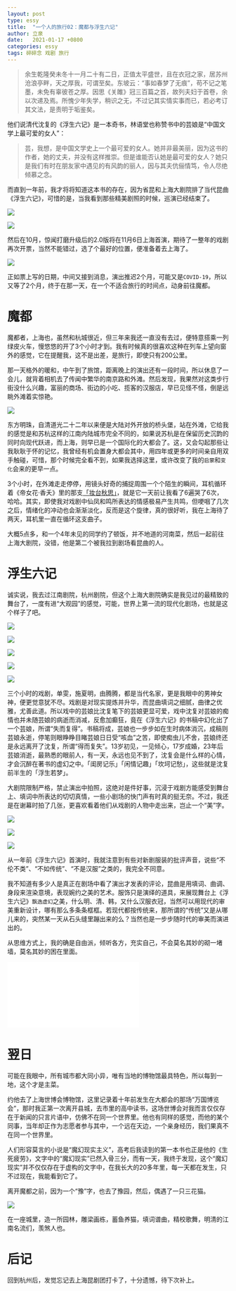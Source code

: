 ```yaml
---
layout: post
type: essy
title:  "一个人的旅行02：魔都与浮生六记"
author: 立泉
date:   2021-01-17 +0800
categories: essy
tags: 碎碎念 戏剧 旅行
---
```


> 余生乾隆癸未冬十一月二十有二日，正值太平盛世，且在衣冠之家，居苏州沧浪亭畔，天之厚我，可谓至矣。东坡云：“事如春梦了无痕”，苟不记之笔墨，未免有辜彼苍之厚。因思《关雎》冠三百篇之首，故列夫妇于首卷，余以次递及焉。所愧少年失学，稍识之无，不过记其实情实事而已，若必考订其文法，是责明于垢鉴矣。

他们说清代沈复的《浮生六记》是一本奇书，林语堂也称赞书中的芸娘是“中国文学上最可爱的女人”：

> 芸，我想，是中国文学史上一个最可爱的女人。她并非最美丽，因为这书的作者，她的丈夫，并没有这样推崇。但是谁能否认她是最可爱的女人？她只是我们有时在朋友家中遇见的有风韵的丽人，因与其夫伉俪情笃，令人尽绝倾慕之念。

而直到一年前，我才将将知道这本书的存在，因为省昆和上海大剧院排了当代昆曲《浮生六记》，可惜的是，当我看到那些精美剧照的时候，巡演已经结束了。

![](https://apqx.oss-cn-hangzhou.aliyuncs.com/blog/pic/kunqv_fushengliuji.jpg)

![](https://apqx.oss-cn-hangzhou.aliyuncs.com/blog/pic/kunqv_fushengliuji_01.jpg)

然后在10月，惊闻打磨升级后的2.0版将在11月6日上海首演，期待了一整年的戏剧再次开票，当然不能错过，选了个最好的位置，便准备着去上海了。

![](https://apqx.oss-cn-hangzhou.aliyuncs.com/blog/pic/kunqv_fushengliuji_ticket.jpg)

正如票上写的日期，中间又接到消息，演出推迟2个月，可能又是`COVID-19`，所以又等了2个月，终于在那一天，在一个不适合旅行的时间点，动身前往魔都。

# 魔都

魔都者，上海也，虽然和杭城很近，但三年来我还一直没有去过，便特意搭乘一列绿皮火车，慢悠悠的开了3个小时才到。我有时候真的很喜欢这种在列车上望向窗外的感觉，它在提醒我，这不是出差，是旅行，即使只有200公里。

那一天格外的暖和，中午到了旅馆，距离晚上的演出还有一段时间，所以休息了一会儿，就背着相机去了传闻中繁华的南京路和外滩。然后发现，我果然对这类步行街没什么兴趣，富丽的商场、街边的小吃、揽客的汉服店，早已见怪不怪，倒是远眺外滩着实惊艳。

![](https://apqx.oss-cn-hangzhou.aliyuncs.com/blog/pic/shanghai_waitan.jpg)

东方明珠，自清道光二十二年以来便是大陆对外开放的桥头堡，站在外滩，它给我的感觉是和苏杭这样的江南内陆城市完全不同的，如果说苏杭是在保留历史沉韵的同时向现代跃进，而上海，则早已是一个国际化的大都会了。这，又会勾起那些让我耿耿于怀的记忆，我曾经有机会置身大都会其中，用四年或更多的时间亲自用双手触碰，可惜，那个时候完全看不到，如果我选择这里，或许改变了我的`启蒙`和`变化`会来的更早一点。

3个小时，在外滩走走停停，用镜头好奇的捕捉周围一个个陌生的瞬间，耳机循环着《帝女花·香夭》里的那支[「妆台秋思」](https://www.bilibili.com/video/BV1Ly4y1m7Tu)，就是它一天前让我看了6遍哭了6次，哈哈。其实，即使我对戏剧中仙凤和鸣所表达的情感极易产生共鸣，但哽咽了几次之后，情绪化的冲动也会渐渐淡化，反而是这个旋律，真的很好听，我在上海待了两天，耳机里一直在循环这支曲子。

大概5点多，和一个4年未见的同学约了顿饭，并不地道的河南菜，然后一起前往上海大剧院，没错，他是第二个被我拉到剧场看昆曲的人。

# 浮生六记

诚实说，我去过江南剧院，杭州剧院，但这个上海大剧院确实是我见过的最精致的舞台了，一度有进“大观园”的感觉，可能，世界上第一流的现代化剧场，也就是这个样子了吧。

![](https://apqx.oss-cn-hangzhou.aliyuncs.com/blog/pic/kunqv_fushengliuji_06.jpg)

![](https://apqx.oss-cn-hangzhou.aliyuncs.com/blog/pic/kunqv_fushengliuji_05.jpg)

![](https://apqx.oss-cn-hangzhou.aliyuncs.com/blog/pic/kunqv_fushengliuji_03.jpg)

![](https://apqx.oss-cn-hangzhou.aliyuncs.com/blog/pic/kunqv_fushengliuji_02.jpg)

![](https://apqx.oss-cn-hangzhou.aliyuncs.com/blog/pic/kunqv_fushengliuji_04.jpg)

三个小时的戏剧，单雯，施夏明，由腾腾，都是当代名家，更是我眼中的男神女神，便更觉意犹不尽。戏剧是对现实提炼并升华，而昆曲填词之细腻，曲律之优雅，尤善此道。所以戏中的芸娘比沈复笔下的芸娘更显可爱，戏中沈复对芸娘的痴情也并未随芸娘的病逝而消减，反愈加癫狂，竟在《浮生六记》的书稿中幻化出了一个芸娘，所谓“失而复得”。书稿将成，芸娘也一步步如在生时病体消沉，成稿则芸娘永逝，停笔则眼睁睁目睹芸娘日日受“咳血”之苦，即使痴虫儿不舍，芸娘终还是永远离开了沈复，所谓“得而复失”。13岁初见，一见倾心，17岁成婚，23年后芸娘消逝，最熟悉的眼前人，有一天，永远也见不到了，沈复会是什么样的心情，才会沉醉在著书的虚幻之中。「闺房记乐」「闲情记趣」「坎坷记愁」，这些就是沈复前半生的「浮生若梦」。 

大剧院限制严格，禁止演出中拍照，这绝对是件好事，沉浸于戏剧方能感受到舞台上、填词中所表达的切切真情，一些小剧场的快门声有时真的挺无奈。不过，我还是在谢幕时拍了几张，更喜欢看着他们从戏剧的人物中走出来，岂止一个“美”字。

![](https://apqx.oss-cn-hangzhou.aliyuncs.com/blog/pic/kunqv_fushengliuji_07.jpg)

![](https://apqx.oss-cn-hangzhou.aliyuncs.com/blog/pic/kunqv_fushengliuji_08.jpg)

![](https://apqx.oss-cn-hangzhou.aliyuncs.com/blog/pic/kunqv_fushengliuji_09.jpg)

从一年前《浮生六记》首演时，我就注意到有些对新剧服装的批评声音，说些“不伦不类”、“不如传统”、“不是汉服”之类的，我完全不同意。

我不知道有多少人是真正在剧场中看了演出才发表的评论，昆曲是用填词、曲调、身段来渲染意境，表现婉约之美的艺术。服饰只是演绎的道具，来展现舞台上《浮生六记》`飘逸虚幻`之美，什么明、清、韩，又什么汉服衣冠，当然可以用现代的审美重新设计，哪有那么多条条框框。若现代都按传统来，那所谓的“传统”又是从哪儿来的，突然某一天从石头缝里蹦出来的么？当然也是一步步随时代的审美而演进出的。

从思维方式上，我的确是自由派，倾听各方，充实自己，不会莫名其妙的砌一堵墙，莫名其妙的困在里面。

<div class="video-container">
    <iframe src="//player.bilibili.com/player.html?aid=671187442&bvid=BV15U4y147jD&cid=283287734&page=1" scrolling="no" border="0" frameborder="no" framespacing="0" allowfullscreen="true"> </iframe>
</div>

# 翌日

可能在我眼中，所有城市都大同小异，唯有当地的博物馆最具特色，所以每到一地，这个才是主菜。

约他去了上海世博会博物馆，这里记录着十年前发生在大都会的那场“万国博览会”，那时我正第一次离开县城，去市里的高中读书，这场世博会对我而言仅仅存在于新闻的只言片语中，仿佛不在同一个世界里。他也有同样的感觉，而他的某个同事，当年却正作为志愿者参与其中，一个远在天边，一个亲身经历，我们果真不在同一个世界里。

人们形容莫言的小说是“魔幻现实主义”，高考后我读到的第一本书也正是他的《生死疲劳》，文字中的“魔幻现实”已然入骨三分，而有一天，我终于发现，这个“魔幻现实”并不仅仅存在于虚构的文字中，在我长大的20多年里，每一天都在发生，只不过现在，我能看到它了。

离开魔都之前，因为一个“豫”字，也去了豫园，然后，偶遇了一只三花猫。

![](https://apqx.oss-cn-hangzhou.aliyuncs.com/blog/pic/shanghai_yuyuan.jpg)

在一座城里，造一所园林，雕梁画栋，蓄鱼养猫，填词谱曲，精校歌舞，明清的江南名流们，羡煞人也。

# 后记

回到杭州后，发觉忘记去上海昆剧团打卡了，十分遗憾，待下次补上。